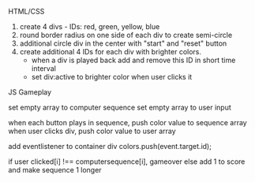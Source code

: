 HTML/CSS

1. create 4 divs - IDs: red, green, yellow, blue 
2. round border radius on one side of each div to create semi-circle
3. additional circle div in the center with "start" and "reset" button
4. create additional 4 IDs for each div with brighter colors. 
    - when a div is played back add and remove this ID in short time interval
    - set div:active to brighter color when user clicks it

JS Gameplay

set empty array to computer sequence
set empty array to user input

when each button plays in sequence, push color value to sequence array
when user clicks div, push color value to user array

add eventlistener to container div
colors.push(event.target.id);


if user clicked[i] !== computersequence[i], gameover
else add 1 to score and make sequence 1 longer




